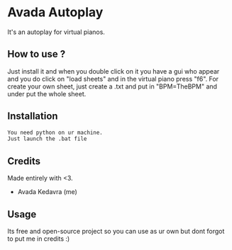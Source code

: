 # Avada Autoplay

It's an autoplay for virtual pianos.



## How to use ?

Just install it and when you double click on it you have a gui who appear and you do click on "load sheets" and in the virtual piano press "f6".
For create your own sheet, just create a .txt and put in "BPM=TheBPM" and under put the whole sheet.


## Installation

```bash
You need python on ur machine.
Just launch the .bat file
```
    
## Credits

Made entirely with <3.

- Avada Kedavra (me)

## Usage

Its free and open-source project so you can use as ur own but dont forgot to put me in credits :)
